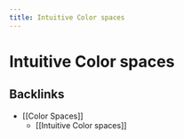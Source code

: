 ```yaml
---
title: Intuitive Color spaces
---
```


# Intuitive Color spaces




## Backlinks
* [[Color Spaces]]
	* [[Intuitive Color spaces]]

